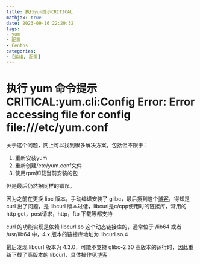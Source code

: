 ```yaml
---
title: 执行yum提示CRITICAL
mathjax: true
date: 2023-09-16 22:29:32
tags:
- yum
- 配置
- Centos
categories:
- [运维, 配置]
---
```


# 执行 yum 命令提示 CRITICAL:yum.cli:Config Error: Error accessing file for config file:///etc/yum.conf

关于这个问题，网上可以找到很多解决方案，包括但不限于：

1. 重新安装yum
2. 重新创建/etc/yum.conf文件
3. 使用rpm卸载当前安装的包

但是最后仍然报同样的错误。

因为之前在更换 libc 版本，手动编译安装了 glibc，最后搜到这个[博客](https://www.silverdragon.cn/archives/7252/)，得知是 curl 出了问题，是 libcurl 版本过低，libcurl是c/cpp使用时的链接库，常用的http get，post请求，http，ftp 下载等都支持

curl 的功能实现是依赖 libcurl.so 这个动态链接库的，通常位于 /lib64 或者 /usr/lib64 中，4.x 版本的链接库地址为 libcurl.so.4

最后发现 libcurl 版本为 4.3.0，可能不支持 glibc-2.30 高版本的运行时，因此重新下载了高版本的 libcurl，具体操作见[博客](https://www.silverdragon.cn/archives/7252/)
